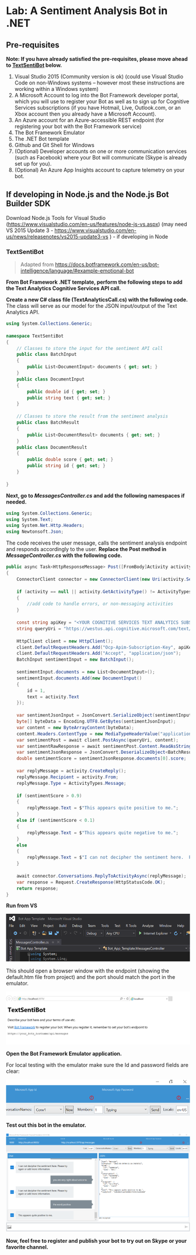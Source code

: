 ﻿# Lab:  A Sentiment Analysis Bot in .NET

## Pre-requisites

**Note:  If you have already satisfied the pre-requisites, please move ahead to [TextSentiBot](#textsentibot) below.**

1.	Visual Studio 2015 (Community version is ok) (could use Visual Studio Code on non-Windows systems – however most these instructions are working within a Windows system)
2.	A Microsoft Account to log into the Bot Framework developer portal, which you will use to register your Bot as well as to sign up for Cognitive Services subscriptions (if you have Hotmail, Live, Outlook.com, or an Xbox account then you already have a Microsoft Account).
3.	An Azure account for an Azure-accessible REST endpoint (for registering your bot with the Bot Framework service)
4.	The Bot Framework Emulator
5.	The .NET Bot template
6.	Github and Git Shell for Windows
7.	(Optional) Developer accounts on one or more communication services (such as Facebook) where your Bot will communicate (Skype is already set up for you).
8.	(Optional) An Azure App Insights account to capture telemetry on your bot. 

## If developing in Node.js and the Node.js Bot Builder SDK

Download Node.js Tools for Visual Studio (https://www.visualstudio.com/en-us/features/node-js-vs.aspx) (may need VS 2015 Update 3 - https://www.visualstudio.com/en-us/news/releasenotes/vs2015-update3-vs ) - if developing in Node

### TextSentiBot

> Adapted from https://docs.botframework.com/en-us/bot-intelligence/language/#example-emotional-bot

**From Bot Framework .NET template, perform the following steps to add the Text Analytics Cognitive Services API call.**

**Create a new C# class file (TextAnalyticsCall.cs) with the following code.** The class will serve as our model for the JSON input/output of the Text Analytics API.

```csharp
using System.Collections.Generic;

namespace TextSentiBot
{
    // Classes to store the input for the sentiment API call
    public class BatchInput
    {
        public List<DocumentInput> documents { get; set; }
    }
    public class DocumentInput
    {
        public double id { get; set; }
        public string text { get; set; }
    }

    // Classes to store the result from the sentiment analysis
    public class BatchResult
    {
        public List<DocumentResult> documents { get; set; }
    }
    public class DocumentResult
    {
        public double score { get; set; }
        public string id { get; set; }
    }

}
```

**Next, go to *MessagesController.cs* and add the following namespaces if needed.**

```csharp
using System.Collections.Generic;
using System.Text;
using System.Net.Http.Headers;
using Newtonsoft.Json;
```

The code receives the user message, calls the sentiment analysis endpoint and responds accordingly to the user.  **Replace the Post method in *MessageController.cs* with the following code.**


```csharp
public async Task<HttpResponseMessage> Post([FromBody]Activity activity)
{
    ConnectorClient connector = new ConnectorClient(new Uri(activity.ServiceUrl));

    if (activity == null || activity.GetActivityType() != ActivityTypes.Message)
    {
        //add code to handle errors, or non-messaging activities
    }

    const string apiKey = "<YOUR COGNITIVE SERVICES TEXT ANALYTICS SUBSCRIPTION KEY>";
    string queryUri = "https://westus.api.cognitive.microsoft.com/text/analytics/v2.0/sentiment";

    HttpClient client = new HttpClient();
    client.DefaultRequestHeaders.Add("Ocp-Apim-Subscription-Key", apiKey);
    client.DefaultRequestHeaders.Add("Accept", "application/json");
    BatchInput sentimentInput = new BatchInput();

    sentimentInput.documents = new List<DocumentInput>();
    sentimentInput.documents.Add(new DocumentInput()
    {
        id = 1,
        text = activity.Text
    });

    var sentimentJsonInput = JsonConvert.SerializeObject(sentimentInput);
    byte[] byteData = Encoding.UTF8.GetBytes(sentimentJsonInput);
    var content = new ByteArrayContent(byteData);
    content.Headers.ContentType = new MediaTypeHeaderValue("application/json");
    var sentimentPost = await client.PostAsync(queryUri, content);
    var sentimentRawResponse = await sentimentPost.Content.ReadAsStringAsync();
    var sentimentJsonResponse = JsonConvert.DeserializeObject<BatchResult>(sentimentRawResponse);
    double sentimentScore = sentimentJsonResponse.documents[0].score;

    var replyMessage = activity.CreateReply();
    replyMessage.Recipient = activity.From;
    replyMessage.Type = ActivityTypes.Message;

    if (sentimentScore > 0.9)
    {
        replyMessage.Text = $"This appears quite positive to me.";
    }
    else if (sentimentScore < 0.1)
    {
        replyMessage.Text = $"This appears quite negative to me.";
    }
    else
    {
        replyMessage.Text = $"I can not decipher the sentiment here.  Please try again or add more information.";
    }

    await connector.Conversations.ReplyToActivityAsync(replyMessage);
    var response = Request.CreateResponse(HttpStatusCode.OK);
    return response;
}
```

**Run from VS**
 
![run from VS](images/vs_run_browser.PNG)

This should open a browser window with the endpoint (showing the default.htm file from project) and the port should match the port in the emulator.

![run from VS](images/defaulthtm_senti.PNG)

**Open the Bot Framework Emulator application.**  

For local testing with the emulator make sure the Id and password fields are clear:
 
![bot emulator 1](images/emulator_clear_ids.PNG)


**Test out this bot in the emulator.**


![bot emulator ](images/bot_emulator_textsenti.PNG)

**Now, feel free to register and publish your bot to try out on Skype or your favorite channel.**
